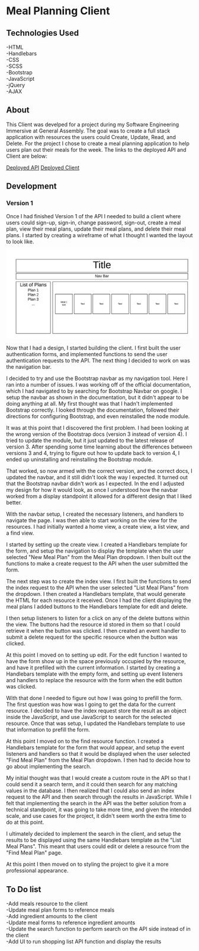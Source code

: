 # Meal Planning Client

## Technologies Used
-HTML  
-Handlebars  
-CSS  
-SCSS  
-Bootstrap  
-JavaScript  
-jQuery  
-AJAX  

## About
This Client was develped for a project during my Software Engineering Immersive at
General Assembly. The goal was to create a full stack application with resources
the users could Create, Update, Read, and Delete. For the project I chose to
create a meal planning application to help users plan out their meals for the
week. The links to the deployed API and Client are below:

[Deployed API]
[Deployed Client]

## Development
### Version 1
Once I had finished Version 1 of the API I needed to build a client where users
could sign-up, sign-in, change password, sign-out, create a meal plan, view 
their meal plans, update their meal plans, and delete their meal plans. I
started by creating a wireframe of what I thought I wanted the layout to look
like. 

![Version 1 Wireframe][Wireframe1]

Now that I had a design, I started building the client. I first built the user
authentication forms, and implemented functions to send the user authentication
requests to the API. The next thing I decided to work on was the navigation bar.

I decided to try and use the Bootstrap navbar as my navigation tool. Here I ran
into a number of issues. I was working off of the official documentation, which
I had navigated to by searching for Bootstrap Navbar on google. I setup the
navbar as shown in the documentation, but it didn't appear to be doing anything
at all. My first thought was that I hadn't implemented Bootstrap correctly. I
looked through the documentation, followed their directions for configuring 
Bootstrap, and even reinstalled the node module. 

It was at this point that I discovered the first problem. I had been looking at 
the wrong version of the Bootstrap docs (version 3 instead of version 4). I 
tried to update the module, but it just updated to the latest release of version
3. After spending some time learning about the differences between versions 3 
and 4, trying to figure out how to update back to version 4, I ended up
uninstalling and reinstalling the Bootstrap module.  

That worked, so now armed with the correct version, and the correct docs, I 
updated the navbar, and it still didn't look the way I expected. It turned out
that the Bootstrap navbar didn't work as I expected. In the end I adjusted my
design for how it would look, as once I understood how the navbar worked from a
display standpoint it allowed for a different design that I liked better.  

With the navbar setup, I created the necessary listeners, and handlers to
navigate the page. I was then able to start working on the view for the 
resources. I had initially wanted a home view, a create view, a list view, and a
find view.  

I started by setting up the create view. I created a Handlebars template for the
form, and setup the navigation to display the template when the user selected 
"New Meal Plan" from the Meal Plan dropdown. I then built out the functions to
make a create request to the API when the user submitted the form.

The next step was to create the index view. I first built the functions to send
the index request to the API when the user selected "List Meal Plans" from the
dropdown. I then created a Handlebars template, that would generate the HTML for
each resource it received. Once I had the client displaying the meal plans I 
added buttons to the Handlebars template for edit and delete.  

I then setup listeners to listen for a click on any of the delete buttons within
the view. The buttons had the resource id stored in them so that I could retrieve
it when the button was clicked. I then created an event handler to submit a delete
request for the specific resource when the button was clicked.

At this point I moved on to setting up edit. For the edit function I wanted to
have the form show up in the space previously occupied by the resource, and have
it prefilled with the current information. I started by creating a Handlebars
template with the empty form, and setting up event listeners and handlers to
replace the resource with the form when the edit button was clicked.  

With that done I needed to figure out how I was going to prefill the form. The
first question was how was I going to get the data for the current resource. I
decided to have the index request store the result as an object inside the
JavaScript, and use JavaScript to search for the selected resource. Once that
was setup, I updated the Handlebars template to use that information to prefill
the form.

At this point I moved on to the find resource function. I created a Handlebars
template for the form that would appear, and setup the event listeners and
handlers so that it would be displayed when the user selected "Find Meal Plan"
from the Meal Plan dropdown. I then had to decide how to go about implementing
the search.

My initial thought was that I would create a custom route in the API so that I
could send it a search term, and it could then search for any matching values in
the database. I then realized that I could also send an index request to the API
and then search through the results in JavaScript. While I felt that implementing
the search in the API was the better solution from a technical standpoint, it
was going to take more time, and given the intended scale, and use cases for the
project, it didn't seem worth the extra time to do at this point. 

I ultimately decided to implement the search in the client, and setup the results
to be displayed using the same Handlebars template as the "List Meal Plans". This
meant that users could edit or delete a resource from the "Find Meal Plan" page.

At this point I then moved on to styling the project to give it a more professional
appearance.

## To Do list
-Add meals resource to the client  
-Update meal plan forms to reference meals  
-Add ingredient amounts to the client  
-Update meal forms to reference ingredient amounts  
-Update the search function to perform search on the API side instead of in the
client  
-Add UI to run shopping list API function and display the results

[Deployed API]: https://luckys-meal-planning-api.herokuapp.com
[Deployed Client]: https://luckyswims.github.io/meal-planning-client/
[Wireframe1]: https://github.com/luckyswims/meal-planning-api/blob/master/images/Initial%20Wireframe.jpeg

